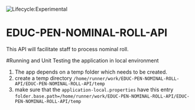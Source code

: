 ![Lifecycle:Experimental](https://img.shields.io/badge/Lifecycle-Experimental-339999)
# EDUC-PEN-NOMINAL-ROLL-API
This API will facilitate staff to process nominal roll.

#Running and Unit Testing the application in local environment
1. The app depends on a temp folder which needs to be created.
2. create a temp directory `/home/runner/work/EDUC-PEN-NOMINAL-ROLL-API/EDUC-PEN-NOMINAL-ROLL-API/temp`
3. make sure that the `application-local.properties` have this entry `folder.base.path=/home/runner/work/EDUC-PEN-NOMINAL-ROLL-API/EDUC-PEN-NOMINAL-ROLL-API/temp`
